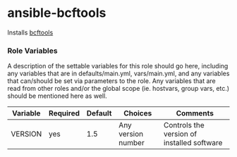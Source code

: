 # ansible-bcftools

Installs [bcftools](http://www.htslib.org/)

### Role Variables

A description of the settable variables for this role should go here, including any variables that are in defaults/main.yml, vars/main.yml, and any variables that can/should be set via parameters to the role. Any variables that are read from other roles and/or the global scope (ie. hostvars, group vars, etc.) should be mentioned here as well.

| Variable                | Required | Default | Choices                   | Comments                                   |
|-------------------------|----------|---------|---------------------------|--------------------------------------------|
| VERSION                 | yes      | 1.5     | Any version number        | Controls the version of installed software |
